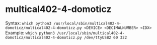 # multical402-4-domoticz

Syntax: `which python3 /usr/local/sbin/multical402-4-domoticz/multical402-4-domoticz.py <DEVICE> <DECIMALNUMBER> <IDX>`  
Example: `which python3 /usr/local/sbin/multical402-4-domoticz/multical402-4-domoticz.py /dev/ttyUSB2 60 322`
